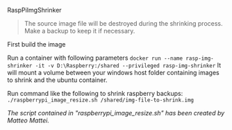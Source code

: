 RaspPiImgShrinker

> The source image file will be destroyed during the shrinking process. Make a backup to keep it if necessary.

First build the image

Run a container with following parameters
`docker run --name rasp-img-shrinker -it -v D:\Raspberry:/shared --privileged rasp-img-shrinker`
It will mount a volume between your windows host folder containing images to shrink and the ubuntu container.

Run command like the following to shrink raspberry backups:
`./raspberrypi_image_resize.sh /shared/img-file-to-shrink.img`

*The script contained in "raspberrypi_image_resize.sh" has been created by Matteo Mattei.*
